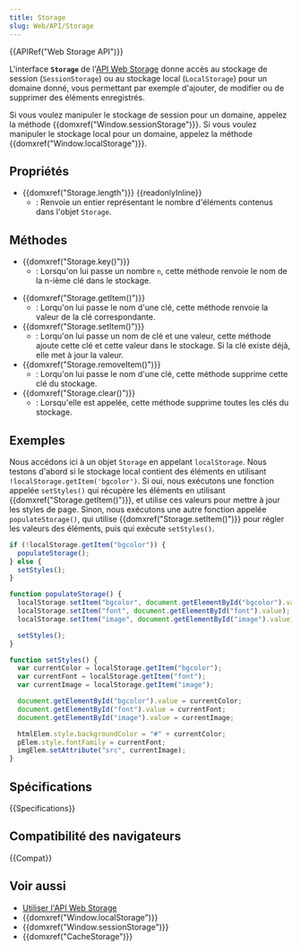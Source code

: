 ```yaml
---
title: Storage
slug: Web/API/Storage
---
```


{{APIRef("Web Storage API")}}

L'interface **`Storage`** de l'[API Web Storage](/fr/docs/Web/API/Web_Storage_API) donne accès au stockage de session (`SessionStorage`) ou au stockage local (`LocalStorage`) pour un domaine donné, vous permettant par exemple d'ajouter, de modifier ou de supprimer des éléments enregistrés.

Si vous voulez manipuler le stockage de session pour un domaine, appelez la méthode {{domxref("Window.sessionStorage")}}. Si vous voulez manipuler le stockage local pour un domaine, appelez la méthode {{domxref("Window.localStorage")}}.

## Propriétés

- {{domxref("Storage.length")}} {{readonlyInline}}
  - : Renvoie un entier représentant le nombre d'éléments contenus dans l'objet `Storage`.

## Méthodes

- {{domxref("Storage.key()")}}
  - : Lorsqu'on lui passe un nombre `n`, cette méthode renvoie le nom de la n-ième clé dans le stockage.

<!---->

- {{domxref("Storage.getItem()")}}
  - : Lorqu'on lui passe le nom d'une clé, cette méthode renvoie la valeur de la clé correspondante.
- {{domxref("Storage.setItem()")}}
  - : Lorqu'on lui passe un nom de clé et une valeur, cette méthode ajoute cette clé et cette valeur dans le stockage. Si la clé existe déjà, elle met à jour la valeur.
- {{domxref("Storage.removeItem()")}}
  - : Lorqu'on lui passe le nom d'une clé, cette méthode supprime cette clé du stockage.
- {{domxref("Storage.clear()")}}
  - : Lorsqu'elle est appelée, cette méthode supprime toutes les clés du stockage.

## Exemples

Nous accédons ici à un objet `Storage` en appelant `localStorage`. Nous testons d'abord si le stockage local contient des éléments en utilisant `!localStorage.getItem('bgcolor')`. Si oui, nous exécutons une fonction appelée `setStyles()` qui récupère les éléments en utilisant {{domxref("Storage.getItem()")}}, et utilise ces valeurs pour mettre à jour les styles de page. Sinon, nous exécutons une autre fonction appelée `populateStorage()`, qui utilise {{domxref("Storage.setItem()")}} pour régler les valeurs des éléments, puis qui exécute `setStyles()`.

```js
if (!localStorage.getItem("bgcolor")) {
  populateStorage();
} else {
  setStyles();
}

function populateStorage() {
  localStorage.setItem("bgcolor", document.getElementById("bgcolor").value);
  localStorage.setItem("font", document.getElementById("font").value);
  localStorage.setItem("image", document.getElementById("image").value);

  setStyles();
}

function setStyles() {
  var currentColor = localStorage.getItem("bgcolor");
  var currentFont = localStorage.getItem("font");
  var currentImage = localStorage.getItem("image");

  document.getElementById("bgcolor").value = currentColor;
  document.getElementById("font").value = currentFont;
  document.getElementById("image").value = currentImage;

  htmlElem.style.backgroundColor = "#" + currentColor;
  pElem.style.fontFamily = currentFont;
  imgElem.setAttribute("src", currentImage);
}
```

## Spécifications

{{Specifications}}

## Compatibilité des navigateurs

{{Compat}}

## Voir aussi

- [Utiliser l'API Web Storage](/fr/docs/Web/API/Web_Storage_API/Using_the_Web_Storage_API)
- {{domxref("Window.localStorage")}}
- {{domxref("Window.sessionStorage")}}
- {{domxref("CacheStorage")}}
